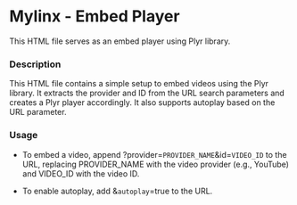 # Mylinx - Embed Player

This HTML file serves as an embed player using Plyr library.

### Description
This HTML file contains a simple setup to embed videos using the Plyr library. It extracts the provider and ID from the URL search parameters and creates a Plyr player accordingly. It also supports autoplay based on the URL parameter.


### Usage
* To embed a video, append ?provider=`PROVIDER_NAME`&id=`VIDEO_ID` to the URL, replacing PROVIDER_NAME with the video provider (e.g., YouTube) and VIDEO_ID with the video ID.

* To enable autoplay, add &`autoplay`=true to the URL.